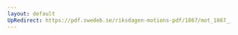 ```yaml
---
layout: default
UpRedirect: https://pdf.swedeb.se/riksdagen-motions-pdf/1867/mot_1867__ak__00228/mot_1867__ak__00228_001.pdf
---
```

